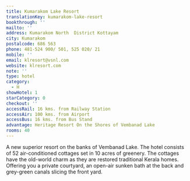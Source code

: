 ```yaml
---
title: Kumarakom Lake Resort
translationKey: kumarakom-lake-resort
bookthrough: ''
mailto: ''
address: Kumarakom North  District Kottayam
city: Kumarakom
postalcode: 686 563
phone: 481-524 900/ 501, 525 020/ 21
mobile: ''
email: klresort@vsnl.com
website: klresort.com
note: ''
type: hotel
category:
  - H
showHotel: 1
starCategory: 0
checkout: ''
accessRail: 16 kms. from Railway Station
accessAir: 100 kms. from Airport
accessBus: 16 kms. from Bus Stand
advantage: Heritage Resort On the Shores of Vembanad Lake
rooms: 40
---
```

A new superior resort on the banks of Vembanad Lake. The hotel consists of 52 air-conditioned cottages set in 10 acres of greenery. The cottages have the old-world charm as they are restored traditional Kerala homes. Offering you a private courtyard, an open-air sunken bath at the back and grey-green canals slicing the front yard.